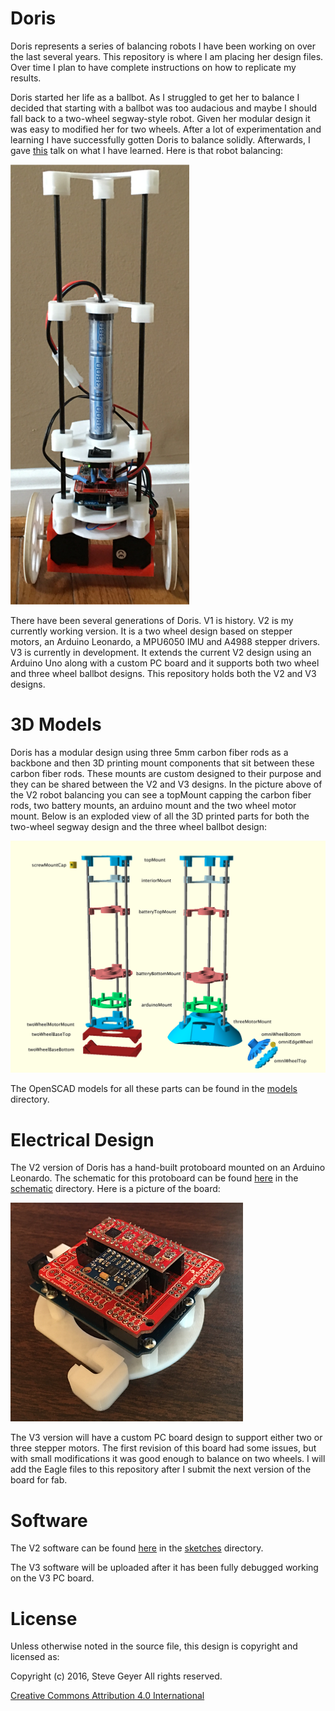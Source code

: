 # Doris

Doris represents a series of balancing robots I have been working on over the last several years. This repository is where I am placing her design files. Over time I plan to have complete instructions on how to replicate my results.

Doris started her life as a ballbot. As I struggled to get her to balance I decided that starting with a ballbot was too audacious and maybe I should fall back to a two-wheel segway-style robot. Given her modular design it was easy to modified her for two wheels. After a lot of experimentation and learning I have successfully gotten Doris to balance solidly. Afterwards, I gave [this](https://github.com/SteveGeyer/Doris/blob/master/docs/BalancingRobotTalk.pdf) talk on what I have learned. Here is that robot balancing:

![V2 Robot](https://github.com/SteveGeyer/Doris/blob/master/docs/TwoWheelV2.png "V2 Robot")

There have been several generations of Doris. V1 is history. V2 is my currently working version. It is a two wheel design based on stepper motors, an Arduino Leonardo, a MPU6050 IMU and A4988 stepper drivers. V3 is currently in development. It extends the current V2 design using an Arduino Uno along with a custom PC board and it supports both two wheel and three wheel ballbot designs. This repository holds both the V2 and V3 designs.

# 3D Models

Doris has a modular design using three 5mm carbon fiber rods as a backbone and then 3D printing mount components that sit between these carbon fiber rods. These mounts are custom designed to their purpose and they can be shared between the V2 and V3 designs. In the picture above of the V2 robot balancing you can see a topMount capping the carbon fiber rods, two battery mounts, an arduino mount and the two wheel motor mount. Below is an exploded view of all the 3D printed parts for both the two-wheel segway design and the three wheel ballbot design:

![Exploded parts](https://github.com/SteveGeyer/Doris/blob/master/docs/ExplodedView.png "Exploded parts")

The OpenSCAD models for all these parts can be found in the [models](https://github.com/SteveGeyer/Doris/tree/master/models) directory.

# Electrical Design

The V2 version of Doris has a hand-built protoboard mounted on an Arduino Leonardo. The schematic for this protoboard can be found [here](https://github.com/SteveGeyer/Doris/blob/master/schematics/v2/TwoWheelDorisV2.pdf) in the [schematic](https://github.com/SteveGeyer/Doris/tree/master/schematics) directory. Here is a picture of the board:

![V2 Protoboard](https://github.com/SteveGeyer/Doris/blob/master/docs/ProtoboardV2.png "V2 Protoboard")

The V3 version will have a custom PC board design to support either two or three stepper motors. The first revision of this board had some issues, but with small modifications it was good enough to balance on two wheels. I will add the Eagle files to this repository after I submit the next version of the board for fab.

# Software

The V2 software can be found [here](https://github.com/SteveGeyer/Doris/blob/master/sketches/v2/balance/balance.ino) in the [sketches](https://github.com/SteveGeyer/Doris/tree/master/sketches) directory.

The V3 software will be uploaded after it has been fully debugged working on the V3 PC board.

# License

Unless otherwise noted in the source file, this design is copyright and licensed as:

Copyright (c) 2016, Steve Geyer
All rights reserved.

[Creative Commons Attribution 4.0 International](https://creativecommons.org/licenses/by/4.0/)
